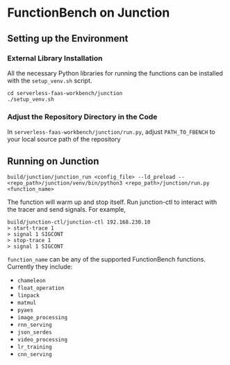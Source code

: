 # FunctionBench on Junction 
## Setting up the Environment 
### External Library Installation
All the necessary Python libraries for running the functions can be installed with the `setup_venv.sh` script.
```
cd serverless-faas-workbench/junction
./setup_venv.sh
```
### Adjust the Repository Directory in the Code
In `serverless-faas-workbench/junction/run.py`, adjust `PATH_TO_FBENCH` to your local source path of the repository

## Running on Junction 
```
build/junction/junction_run <config_file> --ld_preload -- <repo_path>/junction/venv/bin/python3 <repo_path>/junction/run.py <function_name>
```
The function will warm up and stop itself. Run junction-ctl to interact with the tracer and send signals. For example, 
```
build/junction-ctl/junction-ctl 192.168.230.10 
> start-trace 1 
> signal 1 SIGCONT
> stop-trace 1
> signal 1 SIGCONT
```

`function_name` can be any of the supported FunctionBench functions. Currently they include:
- `chameleon` 
- `float_operation`
- `linpack`
- `matmul`
- `pyaes`
- `image_processing`
- `rnn_serving`
- `json_serdes`
- `video_processing`
- `lr_training`
- `cnn_serving`